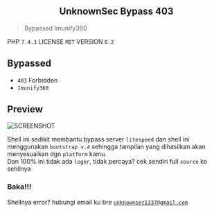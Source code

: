 <h2 align="center">UnknownSec Bypass 403</h2>

> Bypassed Imunify360

PHP `7.4.3` LICENSE `MIT` VERSION `0.2`

Bypassed
----------
* `403` Forbidden
* `Imunify360`

Preview
-------

![SCREENSHOT](https://unknownsec1337.github.io/ganteng/img.jpg)

Shell ini sedikit membantu bypass server `litespeed` dan shell ini menggunakan `bootstrap v.4` sehingga tampilan yang dihasilkan akan menyesuaikan dgn `platform` kamu.<br>Dan 100% ini tidak ada `loger`, tidak percaya? cek sendiri full `source` ko sehllnya

### Baka!!!
Shellnya error? hubungi email ku bre <a href="mailto:unknownsec1337@gmail.com">`unknownsec1337@gmail.com`</a>
